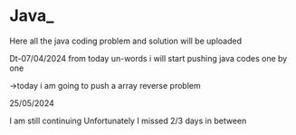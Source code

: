 # Java_
Here all the java coding problem and solution will be uploaded

Dt-07/04/2024
from today un-words i will start pushing java codes one by one 

->today i am going to push a array reverse problem 

25/05/2024

I am still continuing 
Unfortunately I missed 2/3  days in between 



